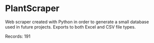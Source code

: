 # PlantScraper

Web scraper created with Python in order to generate a small database used in future projects. 
Exports to both Excel and CSV file types.

Records: 191
